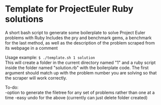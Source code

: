 # Template for ProjectEuler Ruby solutions
A short bash script to generate some boilerplate to solve Project Euler problems with Ruby
Includes the pry and benchmark gems, a benchmark for the last method, as well as the description of the problem scraped from its webpage in a comment

Usage example: 
`$ ./template.sh 1 solution`  
This will create a folder in the current directory named "1" and a ruby script inside the folder named "solution.rb" with the boilerplate code. The first argument should match up with the problem number you are solving so that the scraper will work correctly.


To-do:  
-option to generate the filetree for any set of problems rather than one at a time
-easy undo for the above (currently can just delete folder created)
